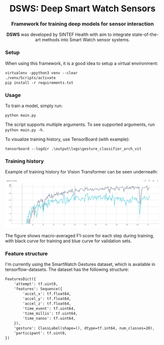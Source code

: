 <div align="center">
<h1 align="center">DSWS: Deep Smart Watch Sensors</h1>
<h3 align="center">Framework for training deep models for sensor interaction</h3>
 
**DSWS** was developed by SINTEF Health with aim to integrate state-of-the-art methods into Smart Watch sensor systems.
</div>


### Setup

When using this framework, it is a good idea to setup a virtual environment:
```
virtualenv -ppython3 venv --clear
./venv/Scripts/activate
pip install -r requirements.txt
```

### Usage

To train a model, simply run:
```
python main.py
```

The script supports multiple arguments. To see supported arguments, run `python main.py -h`.

To visualize training history, use TensorBoard (with example):
```
tensorboard --logdir .\output\logs\gesture_classifier_arch_vit
```

### Training history

Example of training history for Vision Transformer can be seen underneath:

<img src="assets/ViT_training_curve.png">

The figure shows macro-averaged F1-score for each step during training, with black curve for training and blue curve for validation sets.

### Feature structure

I'm currently using the SmartWatch Gestures dataset,
which is available in tensorflow-datasets. The dataset has the
following structure:
```
FeaturesDict({
    'attempt': tf.uint8,
    'features': Sequence({
        'accel_x': tf.float64,
        'accel_y': tf.float64,
        'accel_z': tf.float64,
        'time_event': tf.uint64,
        'time_millis': tf.uint64,
        'time_nanos': tf.uint64,
    }),
    'gesture': ClassLabel(shape=(), dtype=tf.int64, num_classes=20),
    'participant': tf.uint8,
})
```
